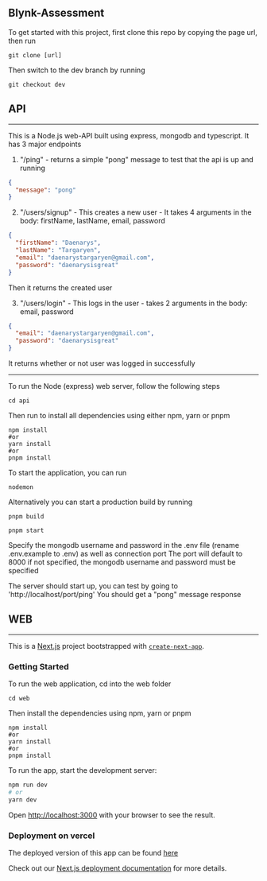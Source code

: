 ## Blynk-Assessment

To get started with this project, first clone this repo by copying the page url, then run

```shell
git clone [url]
```

Then switch to the dev branch by running

```shell
git checkout dev
```

## API

---

This is a Node.js web-API built using express, mongodb and typescript. It has 3 major endpoints

1. "/ping" - returns a simple "pong" message to test that the api is up and running

```json
{
  "message": "pong"
}
```

2. "/users/signup" - This creates a new user - It takes 4 arguments in the body: firstName, lastName, email, password

```json
{
  "firstName": "Daenarys",
  "lastName": "Targaryen",
  "email": "daenarystargaryen@gmail.com",
  "password": "daenarysisgreat"
}
```

Then it returns the created user

3. "/users/login" - This logs in the user - takes 2 arguments in the body: email, password

```json
{
  "email": "daenarystargaryen@gmail.com",
  "password": "daenarysisgreat"
}
```

It returns whether or not user was logged in successfully

---

To run the Node (express) web server, follow the following steps

```shell
cd api
```

Then run to install all dependencies using either npm, yarn or pnpm

```shell
npm install
#or
yarn install
#or
pnpm install
```

To start the application, you can run

```shell
nodemon
```

Alternatively you can start a production build by running

```shell
pnpm build

pnpm start
```

Specify the mongodb username and password in the .env file (rename .env.example to .env) as well as connection port
The port will default to 8000 if not specified, the mongodb username and password must be specified

The server should start up, you can test by going to 'http://localhost/port/ping'
You should get a "pong" message response

## WEB

---

This is a [Next.js](https://nextjs.org/) project bootstrapped with [`create-next-app`](https://github.com/vercel/next.js/tree/canary/packages/create-next-app).

### Getting Started

To run the web application, cd into the web folder

```shell
cd web
```

Then install the dependencies using npm, yarn or pnpm

```shell
npm install
#or
yarn install
#or
pnpm install
```

To run the app, start the development server:

```bash
npm run dev
# or
yarn dev
```

Open [http://localhost:3000](http://localhost:3000) with your browser to see the result.

### Deployment on vercel

The deployed version of this app can be found [here](https://blynk-assessment-6mq3xnk0b-semijacks.vercel.app/)

Check out our [Next.js deployment documentation](https://nextjs.org/docs/deployment) for more details.
